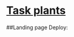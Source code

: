 # [Task plants](https://github.com/rolling-scopes-school/tasks/blob/master/tasks/plants/plants.md)
##Landing page
Deploy:
